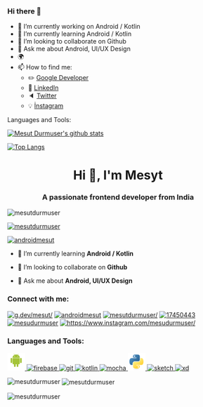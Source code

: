 ### Hi there 👋

- 🔭 I’m currently working on Android / Kotlin
- 🌱 I’m currently learning Android / Kotlin
- 👯 I’m looking to collaborate on Github
- 💬 Ask me about  Android, UI/UX Design
- :earth_africa:
- 📫 How to find me: 
  - :pencil2: [Google Developer](https://g.dev/mesut/)
  - :office: [LinkedIn](https://www.linkedin.com/in/mesutdurmuser/)
  - :speaker: [Twitter](https://twitter.com/AndroidMesut)
  - :bulb: [İnstagram](https://www.instagram.com/mesudurmuser/)

Languages and Tools:




[instagram]: https://www.instagram.com/mesudurmuser
[linkedin]: https://www.linkedin.com/in/mesutdurmuser/
[gmail]: mailto:mesutdurmuser@gmail.com
[git]: https://git-scm.com/
[android]: https://www.android.com/
[github]: https://github.com/mesutdurmuser







[![Mesut Durmuser's github stats](https://github-readme-stats.vercel.app/api?username=mesutdurmuser&count_private=true&show_icons=true&theme=radical&hide_rank=false)](https://github.com/mesutdurmuser/github-readme-stats)


[![Top Langs](https://github-readme-stats.vercel.app/api/top-langs/?username=mesutdurmuser)](https://github.com/mesutdurmuser/github-readme-stats)





<h1 align="center">Hi 👋, I'm Mesyt</h1>
<h3 align="center">A passionate frontend developer from India</h3>

<p align="left"> <img src="https://komarev.com/ghpvc/?username=mesutdurmuser&label=Profile%20views&color=0e75b6&style=flat" alt="mesutdurmuser" /> </p>

<p align="left"> <a href="https://github.com/ryo-ma/github-profile-trophy"><img src="https://github-profile-trophy.vercel.app/?username=mesutdurmuser" alt="mesutdurmuser" /></a> </p>

<p align="left"> <a href="https://twitter.com/androidmesut" target="blank"><img src="https://img.shields.io/twitter/follow/androidmesut?logo=twitter&style=for-the-badge" alt="androidmesut" /></a> </p>

- 🌱 I’m currently learning **Android / Kotlin**

- 👯 I’m looking to collaborate on **Github**

- 💬 Ask me about **Android, UI/UX Design**

<h3 align="left">Connect with me:</h3>
<p align="left">
<a href="https://dev.to/g.dev/mesut/" target="blank"><img align="center" src="https://raw.githubusercontent.com/rahuldkjain/github-profile-readme-generator/master/src/images/icons/Social/devto.svg" alt="g.dev/mesut/" height="30" width="40" /></a>
<a href="https://twitter.com/androidmesut" target="blank"><img align="center" src="https://raw.githubusercontent.com/rahuldkjain/github-profile-readme-generator/master/src/images/icons/Social/twitter.svg" alt="androidmesut" height="30" width="40" /></a>
<a href="https://linkedin.com/in/mesutdurmuser/" target="blank"><img align="center" src="https://raw.githubusercontent.com/rahuldkjain/github-profile-readme-generator/master/src/images/icons/Social/linked-in-alt.svg" alt="mesutdurmuser/" height="30" width="40" /></a>
<a href="https://stackoverflow.com/users/17450443" target="blank"><img align="center" src="https://raw.githubusercontent.com/rahuldkjain/github-profile-readme-generator/master/src/images/icons/Social/stack-overflow.svg" alt="17450443" height="30" width="40" /></a>
<a href="https://fb.com/mesudurmuser" target="blank"><img align="center" src="https://raw.githubusercontent.com/rahuldkjain/github-profile-readme-generator/master/src/images/icons/Social/facebook.svg" alt="mesudurmuser" height="30" width="40" /></a>
<a href="https://instagram.com/https://www.instagram.com/mesudurmuser/" target="blank"><img align="center" src="https://raw.githubusercontent.com/rahuldkjain/github-profile-readme-generator/master/src/images/icons/Social/instagram.svg" alt="https://www.instagram.com/mesudurmuser/" height="30" width="40" /></a>
</p>

<h3 align="left">Languages and Tools:</h3>
<p align="left"> <a href="https://developer.android.com" target="_blank" rel="noreferrer"> <img src="https://raw.githubusercontent.com/devicons/devicon/master/icons/android/android-original-wordmark.svg" alt="android" width="40" height="40"/> </a> <a href="https://firebase.google.com/" target="_blank" rel="noreferrer"> <img src="https://www.vectorlogo.zone/logos/firebase/firebase-icon.svg" alt="firebase" width="40" height="40"/> </a> <a href="https://git-scm.com/" target="_blank" rel="noreferrer"> <img src="https://www.vectorlogo.zone/logos/git-scm/git-scm-icon.svg" alt="git" width="40" height="40"/> </a> <a href="https://kotlinlang.org" target="_blank" rel="noreferrer"> <img src="https://www.vectorlogo.zone/logos/kotlinlang/kotlinlang-icon.svg" alt="kotlin" width="40" height="40"/> </a> <a href="https://mochajs.org" target="_blank" rel="noreferrer"> <img src="https://www.vectorlogo.zone/logos/mochajs/mochajs-icon.svg" alt="mocha" width="40" height="40"/> </a> <a href="https://www.python.org" target="_blank" rel="noreferrer"> <img src="https://raw.githubusercontent.com/devicons/devicon/master/icons/python/python-original.svg" alt="python" width="40" height="40"/> </a> <a href="https://www.sketch.com/" target="_blank" rel="noreferrer"> <img src="https://www.vectorlogo.zone/logos/sketchapp/sketchapp-icon.svg" alt="sketch" width="40" height="40"/> </a> <a href="https://www.adobe.com/products/xd.html" target="_blank" rel="noreferrer"> <img src="https://cdn.worldvectorlogo.com/logos/adobe-xd.svg" alt="xd" width="40" height="40"/> </a> </p>

<p><img align="left" src="https://github-readme-stats.vercel.app/api/top-langs?username=mesutdurmuser&show_icons=true&locale=en&layout=compact" alt="mesutdurmuser" /></p>

<p>&nbsp;<img align="center" src="https://github-readme-stats.vercel.app/api?username=mesutdurmuser&show_icons=true&locale=en" alt="mesutdurmuser" /></p>

<p><img align="center" src="https://github-readme-streak-stats.herokuapp.com/?user=mesutdurmuser&" alt="mesutdurmuser" /></p>


